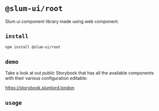 # `@slum-ui/root`

Slum ui component library made using web component.

## `install`

```bash
npm install @slum-ui/root
```

## `demo`

Take a look at out public Storybook that has all the available components with their various configuration editable:

https://storybook.slumlord.london

## `usage`

